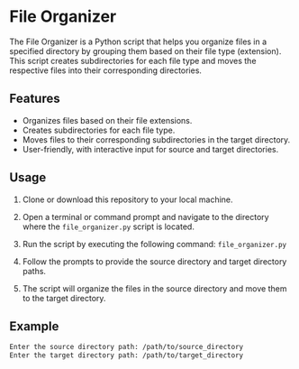 # File Organizer

The File Organizer is a Python script that helps you organize files in a specified directory by grouping them based on their file type (extension). This script creates subdirectories for each file type and moves the respective files into their corresponding directories.

## Features

- Organizes files based on their file extensions.
- Creates subdirectories for each file type.
- Moves files to their corresponding subdirectories in the target directory.
- User-friendly, with interactive input for source and target directories.

## Usage

1. Clone or download this repository to your local machine.

2. Open a terminal or command prompt and navigate to the directory where the `file_organizer.py` script is located.

3. Run the script by executing the following command: `file_organizer.py`

4. Follow the prompts to provide the source directory and target directory paths.

5. The script will organize the files in the source directory and move them to the target directory.

## Example

```bash
Enter the source directory path: /path/to/source_directory
Enter the target directory path: /path/to/target_directory
